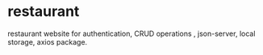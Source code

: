 # restaurant
restaurant website for authentication, CRUD operations , json-server, local storage, axios package.
